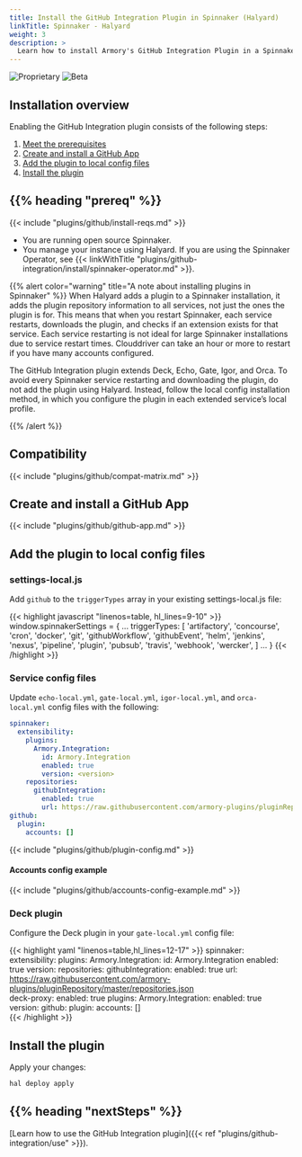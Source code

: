 ```yaml
---
title: Install the GitHub Integration Plugin in Spinnaker (Halyard)
linkTitle: Spinnaker - Halyard
weight: 3
description: >
  Learn how to install Armory's GitHub Integration Plugin in a Spinnaker instance managed by Halyard. The GitHub Integration plugin enables enhanced Spinnaker-GitHub integration.
---
```


![Proprietary](/images/proprietary.svg) ![Beta](/images/beta.svg)

## Installation overview

Enabling the GitHub Integration plugin consists of the following steps:

1. [Meet the prerequisites](#before-you-begin)
1. [Create and install a GitHub App](#create-and-install-a-github-app)
1. [Add the plugin to local config files](#add-the-plugin-to-local-config-files)
1. [Install the plugin](#install-the-plugin)

## {{% heading "prereq" %}}

{{< include "plugins/github/install-reqs.md" >}}
* You are running open source Spinnaker.
* You manage your instance using Halyard. If you are using the Spinnaker Operator, see {{< linkWithTitle "plugins/github-integration/install/spinnaker-operator.md" >}}.

{{% alert color="warning" title="A note about installing plugins in Spinnaker" %}}
When Halyard adds a plugin to a Spinnaker installation, it adds the plugin repository information to all services, not just the ones the plugin is for. This means that when you restart Spinnaker, each service restarts, downloads the plugin, and checks if an extension exists for that service. Each service restarting is not ideal for large Spinnaker installations due to service restart times. Clouddriver can take an hour or more to restart if you have many accounts configured.

The GitHub Integration plugin extends Deck, Echo, Gate, Igor, and Orca. To avoid every Spinnaker service restarting and downloading the plugin, do not add the plugin using Halyard. Instead, follow the local config installation method, in which you configure the plugin in each extended service’s local profile.

{{% /alert %}}

## Compatibility

{{< include "plugins/github/compat-matrix.md" >}}

## Create and install a GitHub App

{{< include "plugins/github/github-app.md" >}}

## Add the plugin to local config files

### settings-local.js

Add `github` to the `triggerTypes` array in your existing settings-local.js file: 

{{< highlight javascript "linenos=table, hl_lines=9-10" >}}
window.spinnakerSettings = {
...
triggerTypes: [
    'artifactory',
    'concourse',
    'cron',
    'docker',
    'git',
    'githubWorkflow',
    'githubEvent',
    'helm',
    'jenkins',
    'nexus',
    'pipeline',
    'plugin',
    'pubsub',
    'travis',
    'webhook',
    'wercker',
  ]
...
}
{{< /highlight >}}

### Service config files

Update `echo-local.yml`, `gate-local.yml`, `igor-local.yml`, and `orca-local.yml` config files with the following:

```yaml
spinnaker:
  extensibility:
    plugins:
      Armory.Integration:
        id: Armory.Integration
        enabled: true
        version: <version>
    repositories:
      githubIntegration:
        enabled: true
        url: https://raw.githubusercontent.com/armory-plugins/pluginRepository/master/repositories.json
github:
  plugin:
    accounts: []
```


{{< include "plugins/github/plugin-config.md" >}}


#### Accounts config example

{{< include "plugins/github/accounts-config-example.md" >}}


### Deck plugin

Configure the Deck plugin in your `gate-local.yml` config file:

{{< highlight yaml "linenos=table,hl_lines=12-17" >}}
spinnaker:
  extensibility:
    plugins:
      Armory.Integration:
        id: Armory.Integration
        enabled: true
        version: <version>
    repositories:
      githubIntegration:
        enabled: true
        url: https://raw.githubusercontent.com/armory-plugins/pluginRepository/master/repositories.json  
    deck-proxy:
      enabled: true
      plugins:
         Armory.Integration:
            enabled: true
            version: <version>
github:
  plugin:
    accounts: []   
{{< /highlight >}}

## Install the plugin

Apply your changes:

```bash
hal deploy apply
```

## {{% heading "nextSteps" %}}

[Learn how to use the GitHub Integration plugin]({{< ref "plugins/github-integration/use" >}}).